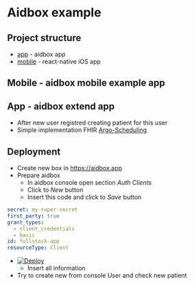 # Aidbox example

## Project structure
- [app](#app) - aidbox app
- [mobile](#mobile) - react-native iOS app

## <a name="mobile">Mobile</a> - aidbox mobile example app


## <a name="app">App</a> - aidbox extend app
- After new user registred creating patient for this user
- Simple implementation FHIR [Argo-Scheduling](http://www.fhir.org/guides/argonaut/scheduling/)

## Deployment
- Create new box in https://aidbox.app
- Prepare aidbox
  - In aidbox console open section *Auth Clients*
  - Click to *New* button
  - Insert this code and click to *Save* button
```yaml
secret: my-super-secret
first_party: true
grant_types:
  - client_credentials
  - basic
id: fullstack-app
resourceType: Client

```  
- [![Deploy](https://www.herokucdn.com/deploy/button.svg)](https://heroku.com/deploy?template=https://github.com/Aidbox/example/tree/master)
  - Insert all information
- Try to create new from console User and check new patient
